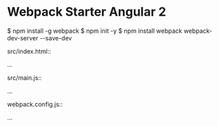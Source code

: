 # Webpack Starter Angular 2

  $ npm install -g webpack
  $ npm init -y
  $ npm install webpack webpack-dev-server --save-dev

src/index.html::

  ...

src/main.js::

  ...

webpack.config.js::

  ...
